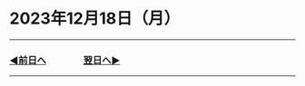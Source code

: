 # 2023年12月18日（月）

---

### [◀️前日へ](https:/github.com/yuasys/chatty-journal/blob/main/2023/12/2023-12-17.md)&emsp;&emsp;&emsp;&emsp;[翌日へ▶️](https://github.com/yuasys/chatty-journal/blob/main/2023/12/2023-12-19.md)

---
